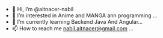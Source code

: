 - 👋 Hi, I’m @aitnacer-nabil
- 👀 I’m interested in  Anime and MANGA ann programming ...
- 🌱 I’m currently learning Backend Java And Angular...
- 📫 How to reach me nabil.aitnacer@gmail.com ...

<!---
aitnacer-nabil/aitnacer-nabil is a ✨ special ✨ repository because its `README.md` (this file) appears on your GitHub profile.
You can click the Preview link to take a look at your changes.
--->
